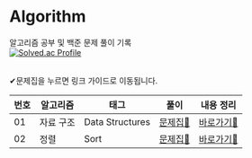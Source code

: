 # Algorithm
알고리즘 공부 및 백준 문제 풀이 기록 <br>
[![Solved.ac Profile](http://mazassumnida.wtf/api/v2/generate_badge?boj=hyeji3376)](https://solved.ac/hyeji3376/)
 
<br>
✔문제집을 누르면 링크 가이드로 이동됩니다.

| 번호 | 알고리즘   | 태그               | 풀이                                                                         | 내용 정리                                                                  |
|------|------------|--------------------|------------------------------------------------------------------------------|----------------------------------------------------------------------------|
| 01   | 자료 구조  | Data Structures   | [문제집📒](https://github.com/hyeji111544/Algorithm/tree/main/DataStructures/linkGuide) | [바로가기🔎](https://github.com/hyeji111544/Algorithm/tree/main/DataStructures/handbook) |
| 02   | 정렬   | Sort        | [문제집📒](https://github.com/hyeji111544/Algorithm/tree/main/Sort/linkGuide) | [바로가기🔎](https://github.com/hyeji111544/Algorithm/tree/main/Sort/handbook) |

